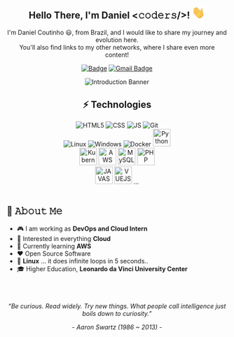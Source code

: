 <div align="center">
  
<h2> Hello There, I'm Daniel <𝚌𝚘𝚍𝚎𝚛𝚜/>! <img src="https://raw.githubusercontent.com/ABSphreak/ABSphreak/master/gifs/Hi.gif" width="30px"></h2>

I'm Daniel Coutinho 😃, from Brazil, and I would like to share my journey and evolution here.</br>
You'll also find links to my other networks, where I share even more content!

[![Badge](https://img.shields.io/static/v1?labelColor=blue&label&message=Linkedin&color=blue&style=flat-square&logo=Linkedin)](https://www.linkedin.com/in/carlos-daniel-coutinho-santos-074066269/)
[![Gmail Badge](https://img.shields.io/badge/-Gmail-c14438?style=flat-square&logo=Gmail&logoColor=white&link=coutinhodevcloud.tech@gmail.com)](coutinhodevcloud.tech@gmail.com)

<img src="https://github.com/user-attachments/assets/e7c4d76f-3249-4f98-b96f-db89254a5a9a" alt="Introduction Banner" style="text-align: center; "/>

</br>

## ⚡ Technologies

<div align="center">
<img src="https://img.icons8.com/color/48/000000/html-5--v1.png" alt="HTML5" title="HTML5" width="40" height="40"/>
<img src="https://img.icons8.com/color/48/000000/css3.png" alt="CSS" title="CSS" width="40" height="40"/>
<img src="https://img.icons8.com/color/50/000000/javascript.png" alt="JS" title="JavaScript" width="40" height="40"/>
<img src="https://img.icons8.com/color/48/000000/git.png" alt="Git" title="Git" width="40" height="40"/>
  
</br>
<img src="https://img.icons8.com/color/48/4a90e2/linux.png" alt="Linux" title="Linux" width="40" height="40"/>
<img src="https://img.icons8.com/color/48/4a90e2/windows-10.png" alt="Windows" title="Windows" width="40" height="40"/>
<img src="https://img.icons8.com/color/48/4a90e2/docker.png" alt="Docker" title="Docker" width="40" height="40"/>
<img src="https://img.icons8.com/?size=100&id=13441&format=png&color=000000" title="Python" width="40" height="40"/>

</br>
<img src="https://img.icons8.com/?size=100&id=cvzmaEA4kC0o&format=png&color=000000" title="Kubernetes" width="40" height="40"/>
<img src="https://img.icons8.com/?size=100&id=33039&format=png&color=000000" title="AWS" width="40" height="40"/>
<img src="https://img.icons8.com/?size=100&id=qGUfLiYi1bRN&format=png&color=000000" title="MySQL" width="40" height="40"/>
<img src="https://img.icons8.com/?size=100&id=pKaVdzbCJGgA&format=png&color=000000" title="PHP" width="40" height="40"/>

</br>
<img src="https://img.icons8.com/?size=100&id=108784&format=png&color=000000" title="JAVASCRIPT" width="40" height="40"/>
<img src="https://img.icons8.com/?size=100&id=EoRYuY9CMBZV&format=png&color=000000" title="VUEJS" width="40" height="40"/>
...
  
</div>
  
<div align="right">

</div> 
</div>
</br>

## :book: 𝙰𝚋𝚘𝚞𝚝 𝙼𝚎

-   :video_game: I am working as **DevOps and Cloud Intern**
-   :monocle_face: Interested in everything **Cloud**
-   :seedling: Currently learning **AWS**
-   :heart: Open Source Software
-   :penguin: **Linux** ... it does infinite loops in 5 seconds..
-   🎓 Higher Education, **Leonardo da Vinci University Center**

</br>
</br>

<p align="center"><i>“Be curious. Read widely. Try new things. What people call intelligence just boils down to curiosity.”</i></p>
<p align="center"><i>- Aaron Swartz (1986 ~ 2013) -</i></p>
